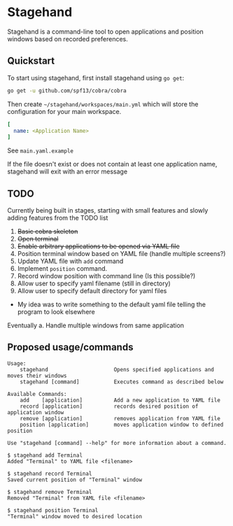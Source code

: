 # Stagehand

Stagehand is a command-line tool to open applications and position windows based on recorded preferences.

## Quickstart

To start using stagehand, first install stagehand using `go get`:

```bash
go get -u github.com/spf13/cobra/cobra
```

Then create `~/stagehand/workspaces/main.yml` which will store the configuration for your main workspace.

```yaml
[
  name: <Application Name>
]
```

See `main.yaml.example`

If the file doesn't exist or does not contain at least one application name, stagehand will exit with an error message

## TODO
Currently being built in stages, starting with small features and slowly adding features from the TODO list

1. ~~Basic cobra skeleton~~
2. ~~Open terminal~~
3. ~~Enable arbitrary applications to be opened via YAML file~~
4. Position terminal window based on YAML file (handle multiple screens?)
5. Update YAML file with `add` command
6. Implement `position` command.
7. Record window position with command line (Is this possible?)
8. Allow user to specify yaml filename (still in directory)
9. Allow user to specify default directory for yaml files
  - My idea was to write something to the default yaml file telling the program to look elsewhere

Eventually
a. Handle multiple windows from same application

## Proposed usage/commands
```
Usage:
    stagehand                     Opens specified applications and moves their windows
    stagehand [command]           Executes command as described below

Available Commands:
    add    [application]          Add a new application to YAML file
    record [application]          records desired position of application window
    remove [application]          removes application from YAML file
    position [application]        moves application window to defined position

Use "stagehand [command] --help" for more information about a command.

$ stagehand add Terminal
Added "Terminal" to YAML file <filename>

$ stagehand record Terminal
Saved current position of "Terminal" window

$ stagehand remove Terminal
Removed "Terminal" from YAML file <filename>

$ stagehand position Terminal
"Terminal" window moved to desired location
```
